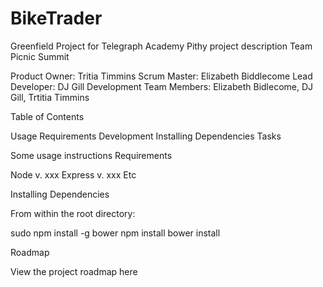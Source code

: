 # BikeTrader
Greenfield Project for Telegraph Academy
Pithy project description
Team Picnic Summit

Product Owner: Tritia Timmins
Scrum Master: Elizabeth Biddlecome
Lead Developer: DJ Gill
Development Team Members: Elizabeth Bidlecome, DJ Gill, Trtitia Timmins

Table of Contents

Usage 
Requirements
Development
Installing Dependencies
Tasks


Some usage instructions
Requirements


Node v. xxx
Express v. xxx
Etc

Installing Dependencies


From within the root directory:


sudo npm install -g bower
npm install
bower install


Roadmap

View the project roadmap here

